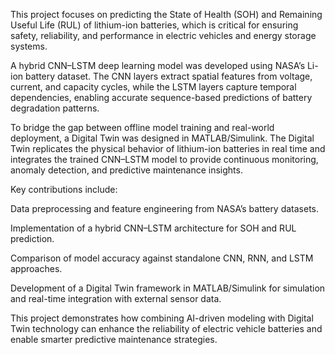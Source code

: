 This project focuses on predicting the State of Health (SOH) and Remaining Useful Life (RUL) of lithium-ion batteries, which is critical for ensuring safety, reliability, and performance in electric vehicles and energy storage systems.

A hybrid CNN–LSTM deep learning model was developed using NASA’s Li-ion battery dataset. The CNN layers extract spatial features from voltage, current, and capacity cycles, while the LSTM layers capture temporal dependencies, enabling accurate sequence-based predictions of battery degradation patterns.

To bridge the gap between offline model training and real-world deployment, a Digital Twin was designed in MATLAB/Simulink. The Digital Twin replicates the physical behavior of lithium-ion batteries in real time and integrates the trained CNN–LSTM model to provide continuous monitoring, anomaly detection, and predictive maintenance insights.

Key contributions include:

Data preprocessing and feature engineering from NASA’s battery datasets.

Implementation of a hybrid CNN–LSTM architecture for SOH and RUL prediction.

Comparison of model accuracy against standalone CNN, RNN, and LSTM approaches.

Development of a Digital Twin framework in MATLAB/Simulink for simulation and real-time integration with external sensor data.

This project demonstrates how combining AI-driven modeling with Digital Twin technology can enhance the reliability of electric vehicle batteries and enable smarter predictive maintenance strategies.

